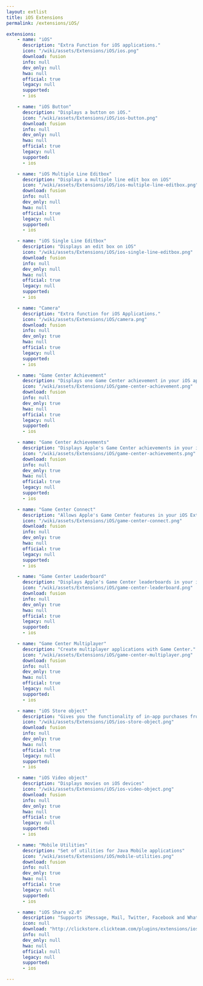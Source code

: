 ```yaml
---
layout: extlist
title: iOS Extensions
permalink: /extensions/iOS/

extensions:
    - name: "iOS"
      description: "Extra Function for iOS applications."
      icon: "/wiki/assets/Extensions/iOS/ios.png"
      download: fusion
      info: null
      dev_only: null
      hwa: null
      official: true
      legacy: null
      supported:
      - ios

    - name: "iOS Button"
      description: "Displays a button on iOS."
      icon: "/wiki/assets/Extensions/iOS/ios-button.png"
      download: fusion
      info: null
      dev_only: null
      hwa: null
      official: true
      legacy: null
      supported:
      - ios

    - name: "iOS Multiple Line Editbox"
      description: "Displays a multiple line edit box on iOS"
      icon: "/wiki/assets/Extensions/iOS/ios-multiple-line-editbox.png"
      download: fusion
      info: null
      dev_only: null
      hwa: null
      official: true
      legacy: null
      supported:
      - ios

    - name: "iOS Single Line Editbox"
      description: "Displays an edit box on iOS"
      icon: "/wiki/assets/Extensions/iOS/ios-single-line-editbox.png"
      download: fusion
      info: null
      dev_only: null
      hwa: null
      official: true
      legacy: null
      supported:
      - ios

    - name: "Camera"
      description: "Extra function for iOS Applications."
      icon: "/wiki/assets/Extensions/iOS/camera.png"
      download: fusion
      info: null
      dev_only: true
      hwa: null
      official: true
      legacy: null
      supported:
      - ios

    - name: "Game Center Achievement"
      description: "Displays one Game Center achievement in your iOS application."
      icon: "/wiki/assets/Extensions/iOS/game-center-achievement.png"
      download: fusion
      info: null
      dev_only: true
      hwa: null
      official: true
      legacy: null
      supported:
      - ios

    - name: "Game Center Achievements"
      description: "Displays Apple's Game Center achievements in your iOS application."
      icon: "/wiki/assets/Extensions/iOS/game-center-achievements.png"
      download: fusion
      info: null
      dev_only: true
      hwa: null
      official: true
      legacy: null
      supported:
      - ios

    - name: "Game Center Connect"
      description: "Allows Apple's Game Center features in your iOS Extension."
      icon: "/wiki/assets/Extensions/iOS/game-center-connect.png"
      download: fusion
      info: null
      dev_only: true
      hwa: null
      official: true
      legacy: null
      supported:
      - ios

    - name: "Game Center Leaderboard"
      description: "Displays Apple's Game Center leaderboards in your iOS Application."
      icon: "/wiki/assets/Extensions/iOS/game-center-leaderboard.png"
      download: fusion
      info: null
      dev_only: true
      hwa: null
      official: true
      legacy: null
      supported:
      - ios

    - name: "Game Center Multiplayer"
      description: "Create multiplayer applications with Game Center."
      icon: "/wiki/assets/Extensions/iOS/game-center-multiplayer.png"
      download: fusion
      info: null
      dev_only: true
      hwa: null
      official: true
      legacy: null
      supported:
      - ios

    - name: "iOS Store object"
      description: "Gives you the functionality of in-app purchases from the App Store."
      icon: "/wiki/assets/Extensions/iOS/ios-store-object.png"
      download: fusion
      info: null
      dev_only: true
      hwa: null
      official: true
      legacy: null
      supported:
      - ios

    - name: "iOS Video object"
      description: "Displays movies on iOS devices"
      icon: "/wiki/assets/Extensions/iOS/ios-video-object.png"
      download: fusion
      info: null
      dev_only: true
      hwa: null
      official: true
      legacy: null
      supported:
      - ios

    - name: "Mobile Utilities"
      description: "Set of utilities for Java Mobile applications"
      icon: "/wiki/assets/Extensions/iOS/mobile-utilities.png"
      download: fusion
      info: null
      dev_only: true
      hwa: null
      official: true
      legacy: null
      supported:
      - ios

    - name: "iOS Share v2.0"
      description: "Supports iMessage, Mail, Twitter, Facebook and WhatsApp."
      icon: null
      download: "http://clickstore.clickteam.com/plugins/extensions/ios-share"
      info: null
      dev_only: null
      hwa: null
      official: null
      legacy: null
      supported:
      - ios

---
```

